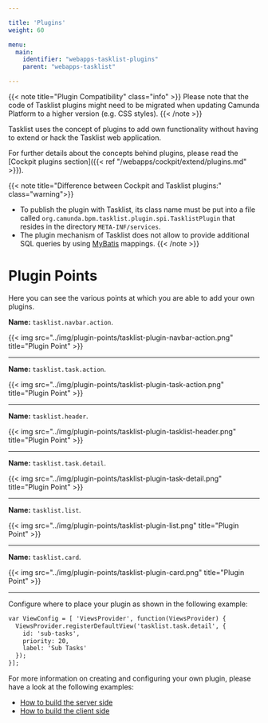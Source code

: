 ```yaml
---

title: 'Plugins'
weight: 60

menu:
  main:
    identifier: "webapps-tasklist-plugins"
    parent: "webapps-tasklist"

---
```


{{< note title="Plugin Compatibility" class="info" >}}
  Please note that the code of Tasklist plugins might need to be migrated when updating Camunda Platform to a higher version (e.g. CSS styles).
{{< /note >}}

Tasklist uses the concept of plugins to add own functionality without having to extend or hack the Tasklist web application.

For further details about the concepts behind plugins, please read the [Cockpit plugins section]({{< ref "/webapps/cockpit/extend/plugins.md" >}}).

{{< note title="Difference between Cockpit and Tasklist plugins:" class="warning">}}
  * To publish the plugin with Tasklist, its class name must be put into a file called ```org.camunda.bpm.tasklist.plugin.spi.TasklistPlugin``` that resides in the directory ```META-INF/services```.
  * The plugin mechanism of Tasklist does not allow to provide additional SQL queries by using [MyBatis](http://www.mybatis.org/) mappings.
{{< /note >}}


# Plugin Points

Here you can see the various points at which you are able to add your own plugins.


**Name:** `tasklist.navbar.action`.

{{< img src="../img/plugin-points/tasklist-plugin-navbar-action.png" title="Plugin Point" >}}

---

**Name:** `tasklist.task.action`.

{{< img src="../img/plugin-points/tasklist-plugin-task-action.png" title="Plugin Point" >}}

---

**Name:** `tasklist.header`.

{{< img src="../img/plugin-points/tasklist-plugin-tasklist-header.png" title="Plugin Point" >}}

---

**Name:** `tasklist.task.detail`.

{{< img src="../img/plugin-points/tasklist-plugin-task-detail.png" title="Plugin Point" >}}

---

**Name:** `tasklist.list`.

{{< img src="../img/plugin-points/tasklist-plugin-list.png" title="Plugin Point" >}}

---

**Name:** `tasklist.card`.

{{< img src="../img/plugin-points/tasklist-plugin-card.png" title="Plugin Point" >}}

---

Configure where to place your plugin as shown in the following example:

```html
var ViewConfig = [ 'ViewsProvider', function(ViewsProvider) {
  ViewsProvider.registerDefaultView('tasklist.task.detail', {
    id: 'sub-tasks',
    priority: 20,
    label: 'Sub Tasks'
  });
}];
```

For more information on creating and configuring your own plugin, please have a look at the following examples:

* [How to build the server side](https://github.com/camunda/camunda-bpm-webapp/tree/master/src/main/java/org/camunda/bpm/tasklist/impl/plugin)
* [How to build the client side](https://github.com/camunda/camunda-bpm-webapp/tree/master/ui/tasklist/plugins/standaloneTask/app)
